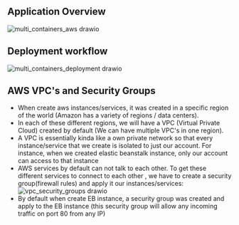 ## Application Overview
![multi_containers_aws drawio](https://user-images.githubusercontent.com/114280300/221367356-369b2e6f-8aab-4e65-b6d8-2b322530c56b.png)




## Deployment workflow

![multi_containers_deployment drawio](https://user-images.githubusercontent.com/114280300/221367114-a37ae6a4-d210-4555-8bbe-cfd88579a59c.png)

## AWS VPC's and Security Groups
- When create aws instances/services, it was created in a specific region of the world (Amazon has a variety of regions / data centers).
- In each of these different regions, we will have a VPC (Virtual Private Cloud) created by default (We can have multiple VPC's in one region). 
- A VPC is essentially kinda like a own private network so that every instance/service that we create is isolated to just our account. For instance, when we created elastic beanstalk instance, only our account can access to that instance
- AWS services by default can not talk to each other. To get these different services to connect to each other , we have to create a security group(firewall rules) and apply it our instances/services:
![vpc_security_groups drawio](https://user-images.githubusercontent.com/114280300/221369112-7ceb292b-ea51-460e-bf0b-223c147b8c87.png)
- By default when create EB instance, a security group was created and apply to the EB instance (this security group will allow any incoming traffic on port 80 from any IP)
